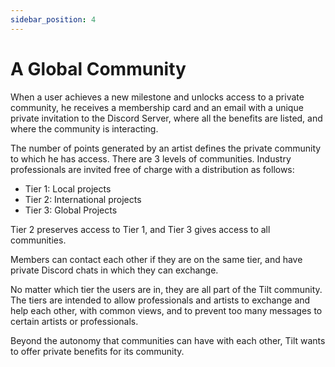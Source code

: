 ```yaml
---
sidebar_position: 4
---
```



# A Global Community

When a user achieves a new milestone and unlocks access to a private community, he receives a membership card and an email with a unique private invitation to the Discord Server, where all the benefits are listed, and where the community is interacting.

The number of points generated by an artist defines the private community to which he has access. There are 3 levels of communities. Industry professionals are invited free of charge with a distribution as follows: 

- Tier 1: Local projects
- Tier 2: International projects
- Tier 3: Global Projects

Tier 2 preserves access to Tier 1, and Tier 3 gives access to all communities.

Members can contact each other if they are on the same tier, and have private Discord chats in which they can exchange.

No matter which tier the users are in, they are all part of the Tilt community. The tiers are intended to allow professionals and artists to exchange and help each other, with common views, and to prevent too many messages to certain artists or professionals.

Beyond the autonomy that communities can have with each other, Tilt wants to offer private benefits for its community. 
